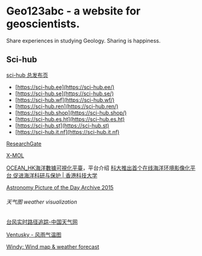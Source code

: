 # Geo123abc - a website for geoscientists.

Share experiences in studying Geology. Sharing is happiness.

## Sci-hub

[sci-hub 总发布页](https://www.sci-hub.pub/)

* [https://sci-hub.ee](https://sci-hub.ee/)
* [https://sci-hub.se](https://sci-hub.se/)
* [https://sci-hub.wf](https://sci-hub.wf/)
* [https://sci-hub.ren](https://sci-hub.ren/)
* [https://sci-hub.shop](https://sci-hub.shop/)
* [https://sci-hub.es.ht](https://sci-hub.es.ht)
* [https://sci-hub.st](https://sci-hub.st)
* [https://sci-hub.it.nf](https://sci-hub.it.nf)

[ResearchGate](https://www.researchgate.net/   "ResearchGate 主页")

[X-MOL](https://www.x-mol.com/paper/geo   "X-MOL 地球科学期刊汇总")



[OCEAN_HK海洋數據可視化平臺](https://ocean.ust.hk:8443/SiteMapApi/new/index.jsp  )，平台介绍 [科大推出首个在线海洋环境影像化平台 促进海洋科研与保护 | 香港科技大学](https://hkust.edu.hk/zh-hans/news/research-and-innovation/hkust-launches-first-online-marine-environmental-visualization?cn=1  )

[Astronomy Picture of the Day Archive 2015](https://apod.nasa.gov/apod/archivepix.html   "This archive list links to previous daily APOD pages from the current date through January 1, 2015.")


###### 天气图 weather visualization

[台风实时路径追踪-中国天气网](https://typhoon.weather.com.cn/gis/typhoon_m.shtml  )

[Ventusky - 风雨气温图](https://www.ventusky.com/?p=23.124;113.280;10&l=temperature-2m&t=20210605/1600  )

[Windy: Wind map & weather forecast](https://www.windy.com/?23.130,113.363,14,i:pressure  )
